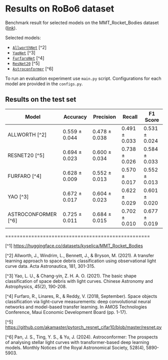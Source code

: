 # Results on RoBo6 dataset

Benchmark result for selected models on the MMT_Rocket_Bodies dataset ([link]( https://huggingface.co/datasets/kyselica/MMT_Rocket_Bodies)). 

Selected models:
- [`AllworthNet`](./modules/allworth.py) [^2] 
- [`YaoNet`](./modules/yao.py) [^3] 
- [`FurfaroNet`](./modules/furfaro.py) [^4] 
- [`ResNet20`](./modules/resnet.py) [^5]
- [`Astroconformer`](https://github.com/panjiashu/Astroconformer) [^6]


To run an evaluation experiment use `main.py` script. Configurations for each model are provided in the `configs.py`.


## Results on the test set


| Model             | Accuracy       | Precision     | Recall        | F1 Score      |
|-------------------|----------------|---------------|---------------|---------------|
| ALLWORTH [^2]       | 0.559 ± 0.044  | 0.478 ± 0.038 | 0.491 ± 0.033 | 0.531 ± 0.024 |
| RESNET20 [^5]        | 0.694 ± 0.023  | 0.600 ± 0.034 | 0.738 ± 0.026 | 0.584 ± 0.033 |
| FURFARO [^4]        | 0.628 ± 0.009  | 0.552 ± 0.013 | 0.570 ± 0.017 | 0.552 ± 0.013 |
| YAO [^3]           | 0.672 ± 0.017  | 0.604 ± 0.023 | 0.622 ± 0.029 | 0.601 ± 0.020 |
| ASTROCONFORMER [^6] | 0.725 ± 0.011  | 0.684 ± 0.015 | 0.702 ± 0.010 | 0.677 ± 0.019 |


==================================================

[^1] https://huggingface.co/datasets/kyselica/MMT_Rocket_Bodies

[^2] Allworth, J., Windrim, L., Bennett, J., & Bryson, M. (2021). A transfer learning approach to space debris classification using observational light curve data. Acta Astronautica, 181, 301-315.

[^3] Yao, L. U., & Chang-yin, Z. H. A. O. (2021). The basic shape classification of space debris with light curves. Chinese Astronomy and Astrophysics, 45(2), 190-208.

[^4] Furfaro, R., Linares, R., & Reddy, V. (2018, September). Space objects classification via light-curve measurements: deep convolutional neural networks and model-based transfer learning. In AMOS Technologies Conference, Maui Economic Development Board (pp. 1-17).

[^5] https://github.com/akamaster/pytorch_resnet_cifar10/blob/master/resnet.py

[^6] Pan, J. S., Ting, Y. S., & Yu, J. (2024). Astroconformer: The prospects of analysing stellar light curves with transformer-based deep learning models. Monthly Notices of the Royal Astronomical Society, 528(4), 5890-5903.